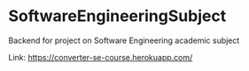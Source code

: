 # SoftwareEngineeringSubject

Backend for project on Software Engineering academic subject

Link: https://converter-se-course.herokuapp.com/
